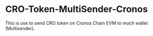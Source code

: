 # CRO-Token-MultiSender-Cronos
This is use to send CRO token on Cronos Chain EVM to much wallet (Multisender).

